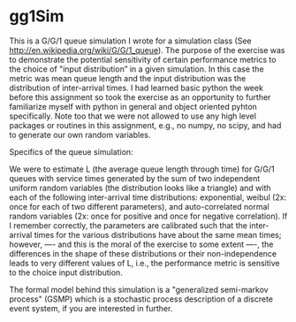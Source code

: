 # gg1Sim

  This is a G/G/1 queue simulation I wrote for a simulation class (See http://en.wikipedia.org/wiki/G/G/1_queue). The purpose of the exercise was to demonstrate the potential sensitivity of certain performance metrics to the choice of "input distribution” in a given simulation. In this case the metric was mean queue length and the input distribution was the distribution of inter-arrival times. I had learned basic python the week before this assignment so took the exercise as an opportunity to further familiarize myself with python in general and object oriented pyhton specifically. Note too that we were not allowed to use any high level packages or routines in this assignment, e.g., no numpy, no scipy, and had to generate our own random variables.

Specifics of the queue simulation:

  We were to estimate L (the average queue length through time) for G/G/1 queues with service times generated by the sum of two independent uniform random variables (the distribution looks like a triangle) and with each of the following inter-arrival time distributions: exponential, weibul (2x: once for each of two different parameters), and auto-correlated normal random variables (2x: once for positive and once for negative correlation). If I remember correctly, the parameters are calibrated such that the inter-arrival times for the various distributions have about the same mean times; however, —- and this is the moral of the exercise to some extent —-, the differences in the shape of these distributions or their non-independence leads to very different values of L, i.e., the performance metric is sensitive to the choice input distribution.

  The formal model behind this simulation is a "generalized semi-markov process" (GSMP) which is a stochastic process description of a discrete event system, if you are interested in further.




